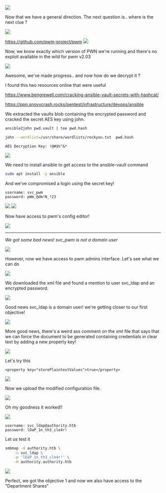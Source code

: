 

![](images/pwm_login.png)

Now that we have a general direction. The next question is.. where is the next clue ?

![](images/svc_pwm.png)

https://github.com/pwm-project/pwm
![](images/tasks.png)

Now, we know exactly which version of PWN we're running and there's no exploit available  in the wild for pwm v2.03

![](images/secrets.png)

Awesome,  we've made progress.. and now how do we decrypt it ? 

 I found this two resources online that were useful
 
https://www.bengrewell.com/cracking-ansible-vault-secrets-with-hashcat/

https://ppn.snovvcrash.rocks/pentest/infrastructure/devops/ansible

We extracted the vaults blob containing the encrypted password and cracked the secret AES key using john.

```sh
ansible2john pwd.vault | tee pwd.hash
```
```sh
john --wordlist=/usr/share/wordlists/rockyou.txt  pwd.hash
```

	AES Decryption Key: !@#$%^&*

![](images/secret_key.png)

We need to install ansible to get access to the ansible-vault command
```sh
sudo apt install -y ansible 
```

And we've compromised a login using the secret key!
```
username: svc_pwm
password: pWm_@dm!N_!23
```
![](images/svc_pwm_confirmed.png)
![](images/password.png)

Now have access to pwm's config editor!

![](images/config_editor.png)

---

_We got some bad news! svc_pwm is not a domain user_

![](images/kerberos.png)

However, now we have access to pwm admins interface. Let's see what we can do

![](images/sensitivy.png)

We downloaded the xml file and found a mention to  user svc_ldap and an encrypted password.

![](images/svc_ldap.png)

Good news svc_ldap is a domain user! we're getting closer to our first objective!

![](images/goodnews.png)

More good news, there's a weird ass comment on the xml file that says that we can force the document to be generated containing credentials in clear text by adding a new
property key!  

![](images/question.png)

Let's try this   

```
<property key="storePlaintextValues">true</property>
```
![](images/question2.png)

Now we upload the modified configuration file.  

![](images/upload.png)

Oh my goodness it worked!!

![](images/clear.png)

```
username: svc_ldap@authority.htb
password: lDaP_1n_th3_cle4r!
```


Let us test it

```sh
smbmap -d authority.htb \
	-u svc_ldap \
	-p 'lDaP_1n_th3_cle4r!' \
	-H authority.authority.htb
```

![](images/valid.png)

Perfect, we got the objective 1 and now we also have access to the "Department Shares"